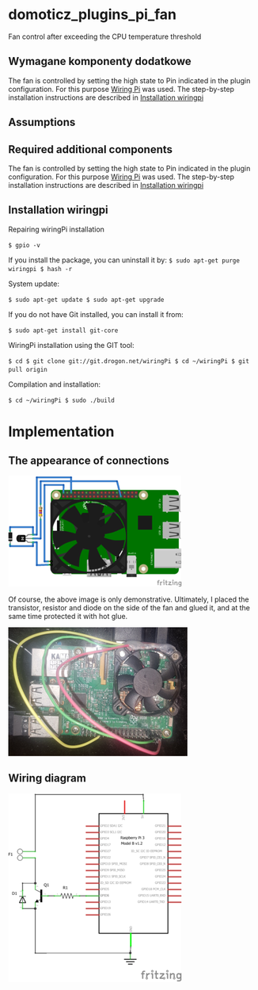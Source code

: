 
# domoticz_plugins_pi_fan
Fan control after exceeding the CPU temperature threshold

## Wymagane komponenty dodatkowe
The fan is controlled by setting the high state to Pin indicated in the plugin configuration. For this purpose [Wiring Pi](http://wiringpi.com/) was used. The step-by-step installation instructions are described in [Installation wiringpi](#installation-wiringpi) 

## Assumptions

## Required additional components
The fan is controlled by setting the high state to Pin indicated in the plugin configuration. For this purpose [Wiring Pi](http://wiringpi.com/) was used. The step-by-step installation instructions are described in [Installation wiringpi](#installation-wiringpi)


## Installation wiringpi
Repairing wiringPi installation

`$ gpio -v`

If you install the package, you can uninstall it by:
`$ sudo apt-get purge wiringpi
$ hash -r`

System update:

`$ sudo apt-get update
$ sudo apt-get upgrade`

If you do not have Git installed, you can install it from:

`$ sudo apt-get install git-core`

WiringPi installation using the GIT tool:

`$ cd
$ git clone git://git.drogon.net/wiringPi
$ cd ~/wiringPi
$ git pull origin`

Compilation and installation:

`$ cd ~/wiringPi
$ sudo ./build`

# Implementation

## The appearance of connections

![The appearance of connections](https://github.com/abrzoza/domoticz_plugins_pi_fan/blob/master/images/PiFan_bb.png)

Of course, the above image is only demonstrative. Ultimately, I placed the transistor, resistor and diode on the side of the fan and glued it, and at the same time protected it with hot glue.

![Image origin](https://github.com/abrzoza/domoticz_plugins_pi_fan/blob/master/images/PiFan_bb_o.png)

## Wiring diagram

![Wiring diagram](https://github.com/abrzoza/domoticz_plugins_pi_fan/blob/master/images/PiFan_schem.png)
<!--stackedit_data:
eyJoaXN0b3J5IjpbNTQ1ODQzMjQxLDIxMzMwMzQxMDMsMTA0OD
AzNDI1OSw4OTk5NjkwNzksODM3NDM0MTU0LDc0NzcyMjcyOF19

-->